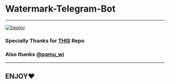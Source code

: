 # Watermark-Telegram-Bot

---

[![Deploy](https://www.herokucdn.com/deploy/button.svg)](https://heroku.com/deploy?template=https://github.com/rking32/watermark-telegram-bot)

### Specially Thanks for [THIS](https://github.com/ijustbsd/watermark-telegram-bot) Repo

### Also thanks [@pamu_wi](https://t.me/pamu_wi)

---

## ENJOY❤
